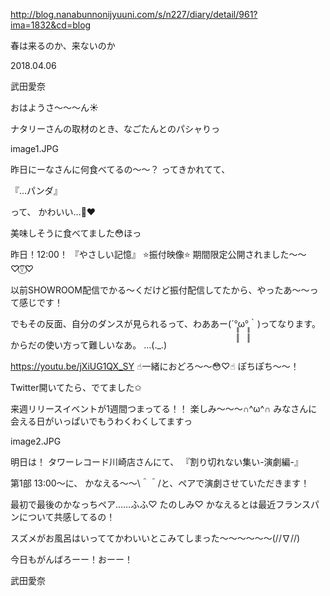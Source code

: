 http://blog.nanabunnonijyuuni.com/s/n227/diary/detail/961?ima=1832&cd=blog





春は来るのか、来ないのか

2018.04.06

武田愛奈



おはようさ〜〜〜ん☀️




ナタリーさんの取材のとき、なごたんとのパシャりっ

image1.JPG

昨日にーなさんに何食べてるの〜〜？
ってきかれてて、






『…パンダ』






って、
かわいい…🐼❤︎










美味しそうに食べてました😳ほっ















昨日！12:00！
『やさしい記憶』
⭐️振付映像⭐️
期間限定公開されました〜〜♡︎⍢⃝︎♡


以前SHOWROOM配信でかる〜くだけど振付配信してたから、やったあ〜〜って感じです！


でもその反面、自分のダンスが見られるって、わああー(´°̥̥̥̥̥̥̥̥ω°̥̥̥̥̥̥̥̥｀)ってなります。




からだの使い方って難しいなあ。
…(._.)






https://youtu.be/jXiUG1QX_SY
☝︎一緒におどろ〜〜😳♡☝︎
ぽちぽち〜〜！















Twitter開いてたら、でてました✩︎

来週リリースイベントが1週間つまってる！！
楽しみ〜〜〜∩^ω^∩
みなさんに会える日がいっぱいでもうわくわくしてますっ

image2.JPG





明日は！
タワーレコード川崎店さんにて、
『割り切れない集い-演劇編-』

第1部 13:00〜に、
かなえる〜〜\＾＾/と、ペアで演劇させていただきます！

最初で最後のかなっちペア……ふふ♡
たのしみ♡
かなえるとは最近フランスパンについて共感してるの！












スズメがお風呂はいっててかわいいとこみてしまった〜〜〜〜〜〜(//∇//)


今日もがんばろーー！おーー！



武田愛奈